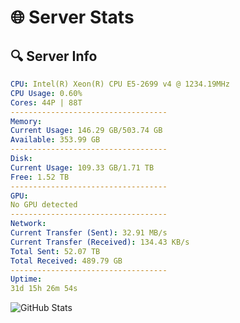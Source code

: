 # 🌐 Server Stats
## 🔍 Server Info
```yaml
CPU: Intel(R) Xeon(R) CPU E5-2699 v4 @ 1234.19MHz
CPU Usage: 0.60%
Cores: 44P | 88T
-----------------------------------
Memory:
Current Usage: 146.29 GB/503.74 GB
Available: 353.99 GB
-----------------------------------
Disk:
Current Usage: 109.33 GB/1.71 TB
Free: 1.52 TB
-----------------------------------
GPU:
No GPU detected
-----------------------------------
Network:
Current Transfer (Sent): 32.91 MB/s
Current Transfer (Received): 134.43 KB/s
Total Sent: 52.07 TB
Total Received: 489.79 GB
-----------------------------------
Uptime:
31d 15h 26m 54s
```
![GitHub Stats](https://img.shields.io/badge/Updated-2025-04-08_12:49:43-blue)